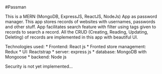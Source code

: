 #Passman

This is a MERN (MongoDB, ExpressJS, ReactJS, NodeJs) App as password manager. This app stores records of websites with usernames, passwords and other stuff. App facilitates search feature with filter using tags given to records to search a record. All the CRUD (Creating, Reading, Updating, Deleting) of records are implemented in this app with beautiful UI.

Technologies used: * Frontend: React js * Fronted store management: Redux * UI: Reactstrap * server: express js * database: MongoDB with Mongoose * backend: Node js

Security is not yet implemented...
